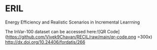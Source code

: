 # ERIL
Energy Efficiency and Realistic Scenarios in Incremental Learrning

The InVar-100 dataset can be accessed here:![QR Code](https://github.com/Vivek9Chavan/RECIL/raw/main/qr-code.png =300x)
http://dx.doi.org/10.24406/fordatis/266


